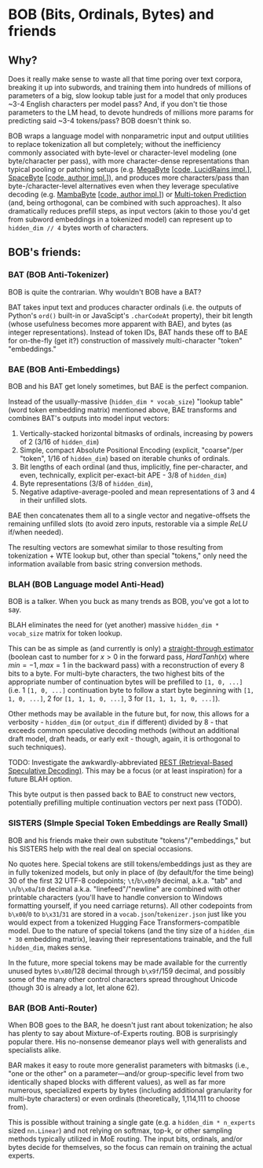 # BOB (Bits, Ordinals, Bytes) and friends

## Why?
Does it really make sense to waste all that time poring over text corpora, breaking it up into subwords, and training them into hundreds of millions of parameters of a big, slow lookup table just for a model that only produces ~3-4 English characters per model pass? And, if you don't tie those parameters to the LM head, to devote hundreds of millions more params for predicting said ~3-4 tokens/pass? BOB doesn't think so.

BOB wraps a language model with nonparametric input and output utilities to replace tokenization all but completely; without the inefficiency commonly associated with byte-level or character-level modeling (one byte/character per pass), with more character-dense representations than typical pooling or patching setups (e.g. [MegaByte](https://arxiv.org/abs/2305.07185) [[code, LucidRains impl.](https://github.com/lucidrains/MEGABYTE-pytorch)], [SpaceByte](https://arxiv.org/abs/2404.14408) [[code, author impl.](https://github.com/kjslag/spacebyte)]), and produces more characters/pass than byte-/character-level alternatives even when they leverage speculative decoding (e.g. [MambaByte](https://arxiv.org/abs/2401.13660) [[code, author impl.](https://github.com/jxiw/MambaByte)]) or [Multi-token Prediction](https://arxiv.org/abs/2404.19737) (and, being orthogonal, can be combined with such approaches). It also dramatically reduces prefill steps, as input vectors (akin to those you'd get from subword embeddings in a tokenized model) can represent up to `hidden_dim // 4` bytes worth of characters.

## BOB's friends:

### BAT (BOB Anti-Tokenizer)
BOB is quite the contrarian. Why wouldn't BOB have a BAT?

BAT takes input text and produces character ordinals (i.e. the outputs of Python's `ord()` built-in or JavaScipt's `.charCodeAt` property), their bit length (whose usefulness becomes more apparent with BAE), and bytes (as integer representations). Instead of token IDs, BAT hands these off to BAE for on-the-fly (get it?) construction of massively multi-character "token" "embeddings."

### BAE (BOB Anti-Embeddings)
BOB and his BAT get lonely sometimes, but BAE is the perfect companion.

Instead of the usually-massive (`hidden_dim * vocab_size`) "lookup table" (word token embedding matrix) mentioned above, BAE transforms and combines BAT's outputs into model input vectors: 

1. Vertically-stacked horizontal bitmasks of ordinals, increasing by powers of 2 (3/16 of `hidden_dim`)
2. Simple, compact Absolute Positional Encoding (explicit, "coarse"/per "token", 1/16 of `hidden_dim`) based on iterable chunks of ordinals.
3. Bit lengths of each ordinal (and thus, implicitly, fine per-character, and even, technically, explicit per-exact-bit APE - 3/8 of `hidden_dim`)
4. Byte representations (3/8 of `hidden_dim`),
5. Negative adaptive-average-pooled and mean representations of 3 and 4 in their unfilled slots.

BAE then concatenates them all to a single vector and negative-offsets the remaining unfilled slots (to avoid zero inputs, restorable via a simple $`ReLU`$ if/when needed).

The resulting vectors are somewhat similar to those resulting from tokenization + WTE lookup but, other than special "tokens," only need the information available from basic string conversion methods.

### BLAH (BOB Language model Anti-Head)
BOB is a talker. When you buck as many trends as BOB, you've got a lot to say.

BLAH eliminates the need for (yet another) massive `hidden_dim * vocab_size` matrix for token lookup. 

This can be as simple as (and currently is only) a [straight-through estimator](https://arxiv.org/abs/1308.3432) (boolean cast to number for $`x > 0`$ in the forward pass, $`HardTanh(x)`$ where $`min = -1, max = 1`$ in the backward pass) with a reconstruction of every 8 bits to a byte. For multi-byte characters, the two highest bits of the appropriate number of continuation bytes will be prefilled to `[1, 0, ...]` (i.e. 1 `[1, 0, ...]` continuation byte to follow a start byte beginning with `[1, 1, 0, ...]`, 2 for `[1, 1, 1, 0, ...]`, 3 for `[1, 1, 1, 1, 0, ...]`). 

Other methods may be available in the future but, for now, this allows for a verbosity - `hidden_dim` (or `output_dim` if different) divided by 8 - that exceeds common speculative decoding methods (without an additional draft model, draft heads, or early exit - though, again, it is orthogonal to such techniques).

TODO: Investigate the awkwardly-abbreviated [REST (Retrieval-Based Speculative Decoding)](https://arxiv.org/abs/2311.08252). This may be a focus (or at least inspiration) for a future BLAH option.

This byte output is then passed back to BAE to construct new vectors, potentially prefilling multiple continuation vectors per next pass (TODO).

### SISTERS (SImple Special Token Embeddings are Really Small)

BOB and his friends make their own substitute "tokens"/"embeddings," but his SISTERS help with the real deal on special occasions.

No quotes here. Special tokens are still tokens/embeddings just as they are in fully tokenized models, but only in place of (by default/for the time being) 30 of the first 32 UTF-8 codepoints; `\t`/`b\x09`/`9` decimal, a.k.a. "tab" and `\n`/`b\x0a`/`10` decimal a.k.a. "linefeed"/"newline" are combined with other printable characters (you'll have to handle conversion to Windows formatting yourself, if you need carriage returns). All other codepoints from `b\x00`/`0` to `b\x31`/`31` are stored in a `vocab.json`/`tokenizer.json` just like you would expect from a tokenized Hugging Face Transformers-compatible model. Due to the nature of special tokens (and the tiny size of a `hidden_dim * 30` embedding matrix), leaving their representations trainable, and the full `hidden_dim`, makes sense. 

In the future, more special tokens may be made available for the currently unused bytes `b\x80`/128 decimal through `b\x9f`/159 decimal, and possibly some of the many other control characters spread throughout Unicode (though 30 is already a lot, let alone 62).

### BAR (BOB Anti-Router)

When BOB goes to the BAR, he doesn't just rant about tokenization; he also has plenty to say about Mixture-of-Experts routing. BOB is surprisingly popular there. His no-nonsense demeanor plays well with generalists and specialists alike.

BAR makes it easy to route more generalist parameters with bitmasks (i.e., "one or the other" on a parameter—and/or group-specific level from two identically shaped blocks with different values), as well as far more numerous, specialized experts by bytes (including additional granularity for multi-byte characters) or even ordinals (theoretically, 1,114,111 to choose from).

This is possible without training a single gate (e.g. a `hidden_dim * n_experts` sized `nn.Linear`) and not relying on softmax, top-k, or other sampling methods typically utilized in MoE routing. The input bits, ordinals, and/or bytes decide for themselves, so the focus can remain on training the actual experts.
